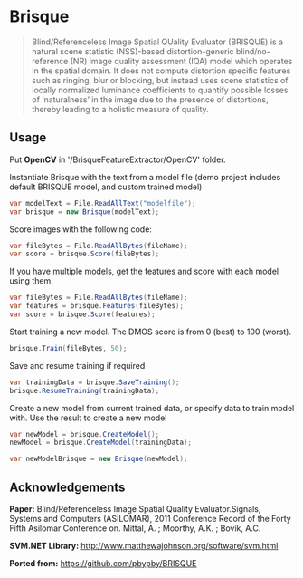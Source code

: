 # Brisque
> Blind/Referenceless Image Spatial QUality Evaluator (BRISQUE) is a natural scene statistic (NSS)-based distortion-generic blind/no-reference (NR) image quality assessment (IQA) model which operates in the spatial domain. It does not compute distortion specific features such as ringing, blur or blocking, but instead uses scene statistics of locally normalized luminance coefficients to quantify possible losses of ‘naturalness’ in the image due to the presence of distortions, thereby leading to a holistic measure of quality.

## Usage ##

Put **OpenCV** in '/BrisqueFeatureExtractor/OpenCV' folder. 

Instantiate Brisque with the text from a model file (demo project includes default BRISQUE model, and custom trained model)

```C#
var modelText = File.ReadAllText("modelfile");
var brisque = new Brisque(modelText);
```

Score images with the following code:

```C#
var fileBytes = File.ReadAllBytes(fileName);
var score = brisque.Score(fileBytes);
```

If you have multiple models, get the features and score with each model using them.

```C#
var fileBytes = File.ReadAllBytes(fileName);
var features = brisque.Features(fileBytes);
var score = brisque.Score(features);
```

Start training a new model. The DMOS score is from 0 (best) to 100 (worst).

```C#
brisque.Train(fileBytes, 50);
```

Save and resume training if required

```C#
var trainingData = brisque.SaveTraining();
brisque.ResumeTraining(trainingData);
```

Create a new model from current trained data, or specify data to train model with.
Use the result to create a new model

```C#
var newModel = brisque.CreateModel();
newModel = brisque.CreateModel(trainingData);

var newModelBrisque = new Brisque(newModel);
```

## Acknowledgements ##
**Paper:**
Blind/Referenceless Image Spatial Quality Evaluator.Signals, Systems and Computers (ASILOMAR), 2011 Conference Record of the Forty Fifth Asilomar Conference on. Mittal, A. ; Moorthy, A.K. ; Bovik, A.C.

**SVM.NET Library:**
http://www.matthewajohnson.org/software/svm.html

**Ported from:**
https://github.com/pbypby/BRISQUE
